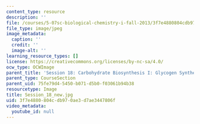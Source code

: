```yaml
---
content_type: resource
description: ''
file: /courses/5-07sc-biological-chemistry-i-fall-2013/3f7e4880804cdb970ae3d7ae3447806f_Session_18_new.jpg
file_type: image/jpeg
image_metadata:
  caption: ''
  credit: ''
  image-alt: ''
learning_resource_types: []
license: https://creativecommons.org/licenses/by-nc-sa/4.0/
ocw_type: OCWImage
parent_title: 'Session 18: Carbohydrate Biosynthesis I: Glycogen Synthesis '
parent_type: CourseSection
parent_uid: 75fe79d4-5450-b071-d5b0-f03061b94b38
resourcetype: Image
title: Session_18_new.jpg
uid: 3f7e4880-804c-db97-0ae3-d7ae3447806f
video_metadata:
  youtube_id: null
---
```


